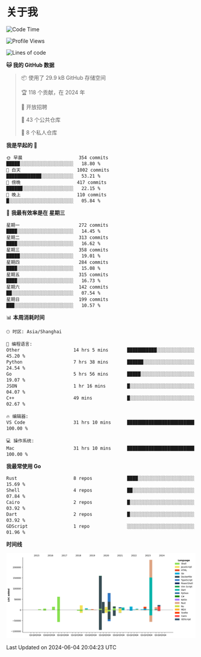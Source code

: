 # 关于我

<!--START_SECTION:waka-->
![Code Time](http://img.shields.io/badge/Code%20Time-2%2C779%20hrs%2038%20mins-blue)

![Profile Views](http://img.shields.io/badge/%E4%B8%AA%E4%BA%BA%E8%B5%84%E6%96%99%E8%A7%82%E7%9C%8B%E6%AC%A1%E6%95%B0-1-blue)

![Lines of code](https://img.shields.io/badge/%E4%BB%8E%E3%80%8CHello%20World%E3%80%8D%E8%B5%B7%E6%88%91%E5%B7%B2%E7%BB%8F%E5%86%99%E4%BA%86-754.6%20thousand%20%E8%A1%8C%E4%BB%A3%E7%A0%81-blue)

**🐱 我的 GitHub 数据** 

> 📦  使用了 29.9 kB GitHub 存储空间 
 > 
> 🏆 118 个贡献，在 2024 年
 > 
> 💼 开放招聘
 > 
> 📜 43 个公共仓库 
 > 
> 🔑 8 个私人仓库 
 > 
**我是早起的 🐤** 

```text
🌞 早晨                     354 commits         █████░░░░░░░░░░░░░░░░░░░░   18.80 % 
🌆 白天                     1002 commits        █████████████░░░░░░░░░░░░   53.21 % 
🌃 傍晚                     417 commits         ██████░░░░░░░░░░░░░░░░░░░   22.15 % 
🌙 晚上                     110 commits         █░░░░░░░░░░░░░░░░░░░░░░░░   05.84 % 
```
📅 **我最有效率是在 星期三** 

```text
星期一                      272 commits         ████░░░░░░░░░░░░░░░░░░░░░   14.45 % 
星期二                      313 commits         ████░░░░░░░░░░░░░░░░░░░░░   16.62 % 
星期三                      358 commits         █████░░░░░░░░░░░░░░░░░░░░   19.01 % 
星期四                      284 commits         ████░░░░░░░░░░░░░░░░░░░░░   15.08 % 
星期五                      315 commits         ████░░░░░░░░░░░░░░░░░░░░░   16.73 % 
星期六                      142 commits         ██░░░░░░░░░░░░░░░░░░░░░░░   07.54 % 
星期日                      199 commits         ███░░░░░░░░░░░░░░░░░░░░░░   10.57 % 
```


📊 **本周消耗时间** 

```text
🕑︎ 时区: Asia/Shanghai

💬 编程语言: 
Other                    14 hrs 5 mins       ███████████░░░░░░░░░░░░░░   45.20 % 
Python                   7 hrs 38 mins       ██████░░░░░░░░░░░░░░░░░░░   24.54 % 
Go                       5 hrs 56 mins       █████░░░░░░░░░░░░░░░░░░░░   19.07 % 
JSON                     1 hr 16 mins        █░░░░░░░░░░░░░░░░░░░░░░░░   04.07 % 
C++                      49 mins             █░░░░░░░░░░░░░░░░░░░░░░░░   02.67 % 

🔥 编辑器: 
VS Code                  31 hrs 10 mins      █████████████████████████   100.00 % 

💻 操作系统: 
Mac                      31 hrs 10 mins      █████████████████████████   100.00 % 
```

**我最常使用 Go** 

```text
Rust                     8 repos             ████░░░░░░░░░░░░░░░░░░░░░   15.69 % 
Shell                    4 repos             ██░░░░░░░░░░░░░░░░░░░░░░░   07.84 % 
Cairo                    2 repos             █░░░░░░░░░░░░░░░░░░░░░░░░   03.92 % 
Dart                     2 repos             █░░░░░░░░░░░░░░░░░░░░░░░░   03.92 % 
GDScript                 1 repo              ░░░░░░░░░░░░░░░░░░░░░░░░░   01.96 % 
```



**时间线**

![Lines of Code chart](https://raw.githubusercontent.com/catusax/catusax/master/assets/bar_graph.png)


 Last Updated on 2024-06-04 20:04:23 UTC
<!--END_SECTION:waka-->

